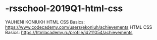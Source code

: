 # -rsschool-2019Q1-html-css
YAUHENI KONIUKH
HTML CSS Basics: https://www.codecademy.com/users/ekoniuh/achievements
HTML CSS Basics: https://htmlacademy.ru/profile/id211054/achievements
